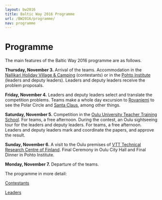```yaml
---
layout: bw2016
title: Baltic Way 2016 Programme
url: /BW2016/programme/
nav: programme
---
```


# Programme

The main features of the Baltic Way 2016 programme are as follows. 

<b>Thursday, November 3.</b> Arrival of the teams. Accommodation in the [Nallikari Holiday Village & Camping](http://nallikari.fi/en/) (contestants) or in the [Pohto Institute](https://www.pohto.fi/index.php?sl=en) (leaders and deputy leaders). Leaders and deputy leaders receive the problem proposals.

<b>Friday, November 4.</b> Leaders and deputy leaders select and translate the competition problems. Teams make a whole day excursion to [Rovaniemi](Rovaniemi.md) to see the Polar Circle and [Santa Claus](http://www.santaclausvillage.info/), among other things.

<b>Saturday, November 5.</b> Competition in the [Oulu University Teacher Training School](https://norssiportti.oulu.fi/index.php?id=3659&lang_id=1). For teams, a free afternoon. During the contest, an Oulu sightseeing tour for the leaders and deputy leaders. For teams, a free afternoon. Leaders and deputy leaders mark and coordinate the papers, and approve the result.

<b>Sunday, November 6.</b> A visit to the Oulu premises of [VTT Technical Research Centre of Finland](http://www.vttresearch.com/). Final Ceremony in Oulu City Hall and Final Dinner in Pohto Institute.

<b>Monday, November 7.</b> Departure of the teams.

The programme in more detail: 

[Contestants](prgr_contestants.pdf)

[Leaders](prgr_leaders.pdf)

